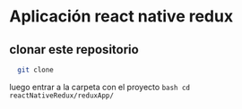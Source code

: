 # Aplicación react native redux
 ## clonar este repositorio
  ```bash
    git clone 
  ```
  
  luego entrar a la carpeta con el proyecto
    ```bash
      cd reactNativeRedux/reduxApp/
    ```
